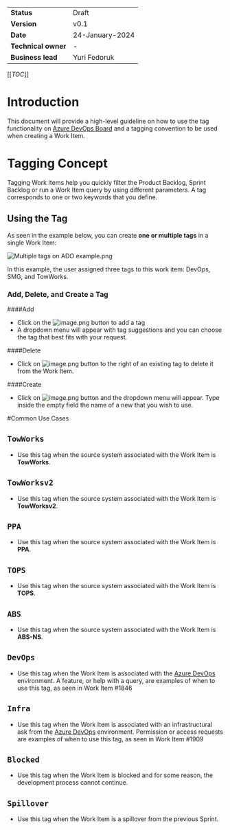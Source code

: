 |||
|--|--|
|**Status**|Draft|
|**Version**| v0.1|
|**Date**|24-January-2024|
|**Technical owner**|-|
|**Business lead**|Yuri Fedoruk|


[[_TOC_]]

# Introduction
This document will provide a high-level guideline on how to use the tag functionality on [Azure DevOps Board](https://dev.azure.com/seaspan-edw/DataOps/_workitems/recentlyupdated/) and a tagging convention to be used when creating a Work Item.



# Tagging Concept

Tagging Work Items help you quickly filter the Product Backlog, Sprint Backlog or run a Work Item query by using different parameters. A tag corresponds to one or two keywords that you define.

## Using the Tag

As seen in the example below, you can create **one or multiple tags** in a single Work Item:

![Multiple tags on ADO example.png](/.attachments/Multiple%20tags%20on%20ADO%20example-b4be661f-e506-4c4f-b9f9-ba534c6bcab2.png)

In this example, the user assigned three tags to this work item: DevOps, SMG, and TowWorks.

### Add, Delete, and Create a Tag

####Add

- Click on the ![image.png](/.attachments/image-dd184c68-5d84-4e49-af3a-7fe0e7900a7f.png) button to add a tag
- A dropdown menu will appear with tag suggestions and you can choose the tag that best  fits with your request.

####Delete
- Click on ![image.png](/.attachments/image-9210b6e8-28bc-4d66-ac83-732b0382890a.png) button to the right of an existing tag to delete it from the Work Item.

####Create
- Click on ![image.png](/.attachments/image-dd184c68-5d84-4e49-af3a-7fe0e7900a7f.png)  button  and the dropdown menu will appear. Type inside the empty field the name of a new that you wish to use.

#Common Use Cases

## `TowWorks`
- Use this tag when the source system associated with the Work Item is **TowWorks**.

## `TowWorksv2`
- Use this tag when the source system associated with the Work Item is **TowWorksv2**.

## `PPA`
- Use this tag when the source system associated with the Work Item is **PPA**.

## `TOPS`
- Use this tag when the source system associated with the Work Item is **TOPS**.

## `ABS`
- Use this tag when the source system associated with the Work Item is **ABS-NS**.

## `DevOps`
- Use this tag when the Work Item is associated with the [Azure DevOps](https://dev.azure.com/seaspan-edw) environment. A feature, or help with a query, are examples of when to use this tag, as seen in Work Item #1846 

## `Infra`
- Use this tag when the Work Item is associated with an infrastructural ask from the [Azure DevOps](https://dev.azure.com/seaspan-edw) environment. Permission or access requests are examples of when to use this tag, as seen in Work Item #1909

## `Blocked`
- Use this tag when the Work Item is blocked and for some reason, the development process cannot continue.

## `Spillover`
- Use this tag when the Work Item is a spillover from the previous Sprint.

